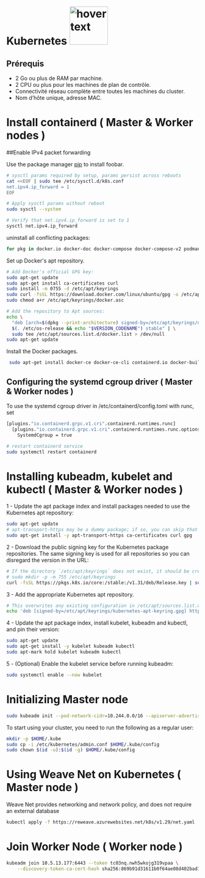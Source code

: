 # Kubernetes  <img src="https://github.com/user-attachments/assets/d567506b-5944-4e20-9517-0cd22e0e2769" width="100" title="hover text">

## Prérequis

* 2 Go ou plus de RAM par machine. 
* 2 CPU ou plus pour les machines de plan de contrôle.
* Connectivité réseau complète entre toutes les machines du cluster.
* Nom d’hôte unique, adresse MAC.

# Install containerd ( Master & Worker nodes )
##Enable IPv4 packet forwarding 


Use the package manager [pip](https://pip.pypa.io/en/stable/) to install foobar.

```bash
# sysctl params required by setup, params persist across reboots
cat <<EOF | sudo tee /etc/sysctl.d/k8s.conf
net.ipv4.ip_forward = 1
EOF

# Apply sysctl params without reboot
sudo sysctl --system

# Verify that net.ipv4.ip_forward is set to 1
sysctl net.ipv4.ip_forward
```
uninstall all conflicting packages:
```bash
for pkg in docker.io docker-doc docker-compose docker-compose-v2 podman-docker containerd runc; do sudo apt-get remove $pkg; done
```
Set up Docker's apt repository.
```bash
# Add Docker's official GPG key:
sudo apt-get update
sudo apt-get install ca-certificates curl
sudo install -m 0755 -d /etc/apt/keyrings
sudo curl -fsSL https://download.docker.com/linux/ubuntu/gpg -o /etc/apt/keyrings/docker.asc
sudo chmod a+r /etc/apt/keyrings/docker.asc

# Add the repository to Apt sources:
echo \
  "deb [arch=$(dpkg --print-architecture) signed-by=/etc/apt/keyrings/docker.asc] https://download.docker.com/linux/ubuntu \
  $(. /etc/os-release && echo "$VERSION_CODENAME") stable" | \
  sudo tee /etc/apt/sources.list.d/docker.list > /dev/null
sudo apt-get update
```
Install the Docker packages.
```bash
 sudo apt-get install docker-ce docker-ce-cli containerd.io docker-buildx-plugin docker-compose-plugin
```

## Configuring the systemd cgroup driver ( Master & Worker nodes )
To use the systemd cgroup driver in /etc/containerd/config.toml with runc, set
```bash
[plugins."io.containerd.grpc.v1.cri".containerd.runtimes.runc]
  [plugins."io.containerd.grpc.v1.cri".containerd.runtimes.runc.options]
    SystemdCgroup = true
```
```bash
# restart containerd service
sudo systemctl restart containerd
```
# Installing kubeadm, kubelet and kubectl  ( Master & Worker nodes )

1 - Update the apt package index and install packages needed to use the Kubernetes apt repository:
```bash
sudo apt-get update
# apt-transport-https may be a dummy package; if so, you can skip that package
sudo apt-get install -y apt-transport-https ca-certificates curl gpg
```
2 - Download the public signing key for the Kubernetes package repositories. The same signing key is used for all repositories so you can disregard the version in the URL:
```bash
# If the directory `/etc/apt/keyrings` does not exist, it should be created before the curl command, read the note below.
# sudo mkdir -p -m 755 /etc/apt/keyrings
curl -fsSL https://pkgs.k8s.io/core:/stable:/v1.31/deb/Release.key | sudo gpg --dearmor -o /etc/apt/keyrings/kubernetes-apt-keyring.gpg
```
3 - Add the appropriate Kubernetes apt repository.
```bash
# This overwrites any existing configuration in /etc/apt/sources.list.d/kubernetes.list
echo 'deb [signed-by=/etc/apt/keyrings/kubernetes-apt-keyring.gpg] https://pkgs.k8s.io/core:/stable:/v1.31/deb/ /' | sudo tee /etc/apt/sources.list.d/kubernetes.list
```
4 - Update the apt package index, install kubelet, kubeadm and kubectl, and pin their version:
```bash
sudo apt-get update
sudo apt-get install -y kubelet kubeadm kubectl
sudo apt-mark hold kubelet kubeadm kubectl
```
5 - (Optional) Enable the kubelet service before running kubeadm:
```bash
sudo systemctl enable --now kubelet
```
# Initializing Master node
```bash
sudo kubeadm init --pod-network-cidr=10.244.0.0/16 --apiserver-advertise-address=10.5.13.177
```
To start using your cluster, you need to run the following as a regular user:
```bash
mkdir -p $HOME/.kube
sudo cp -i /etc/kubernetes/admin.conf $HOME/.kube/config
sudo chown $(id -u):$(id -g) $HOME/.kube/config
```
# Using Weave Net on Kubernetes ( Master node )
Weave Net provides networking and network policy, and does not require an external database
```bash
kubectl apply -f https://reweave.azurewebsites.net/k8s/v1.29/net.yaml
```
# Join Worker Node ( Worker node )

```bash
kubeadm join 10.5.13.177:6443 --token tc03nq.nwh5wkojg319vpaa \
	--discovery-token-ca-cert-hash sha256:869b91d31611b0f64ae08d402bad1a5be636b8cfd5b98997381bdb408bd1a1d5
```

